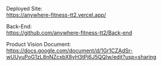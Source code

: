 Deployed Site:  
https://anywhere-fitness-tt2.vercel.app/

Back-End:  
https://github.com/anywhere-fitness-tt2/Back-end

Product Vision Document:  
https://docs.google.com/document/d/1Gr1CZAdSr-wUUyuPoG1zL8nNZcxbX8yH3tPj6J5QQlw/edit?usp=sharing
